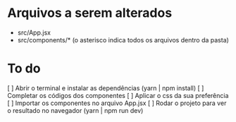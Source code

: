 # Arquivos a serem alterados
  * src/App.jsx
  * src/components/* 
  (o asterisco indica todos os arquivos dentro da pasta)
  
# To do
[  ] Abrir o terminal e instalar as dependências (yarn | npm install)
[  ] Completar os códigos dos componentes
[  ] Aplicar o css da sua preferência
[  ] Importar os componentes no arquivo App.jsx
[  ] Rodar o projeto para ver o resultado no navegador (yarn | npm run dev)
